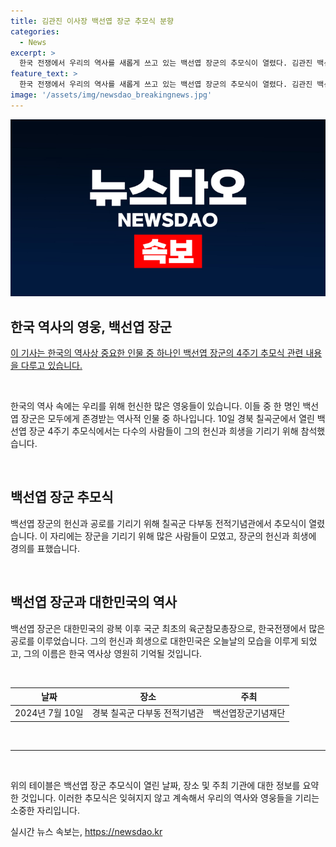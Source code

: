 ```yaml
---
title: 김관진 이사장 백선엽 장군 추모식 분향
categories:
  - News
excerpt: >
  한국 전쟁에서 우리의 역사를 새롭게 쓰고 있는 백선엽 장군의 추모식이 열렸다. 김관진 백선엽 장군기념재단 이사장이 참석하여 감격의 눈물을 흘렸다. 4주기를 맞아 백선엽 장군의 공로를 기리는 자리에서 많은 이들이 그의 희생과 헌신을 회고했다.
feature_text: >
  한국 전쟁에서 우리의 역사를 새롭게 쓰고 있는 백선엽 장군의 추모식이 열렸다. 김관진 백선엽 장군기념재단 이사장이 참석하여 감격의 눈물을 흘렸다. 4주기를 맞아 백선엽 장군의 공로를 기리는 자리에서 많은 이들이 그의 희생과 헌신을 회고했다.
image: '/assets/img/newsdao_breakingnews.jpg'
---
```


<p><img src="/assets/img/newsdao_breakingnews.jpg" alt="cryptoinkorea 속보" /></p>

<h2 data-ke-size="size26">한국 역사의 영웅, 백선엽 장군</h2>

<p data-ke-size="size16"><a href="https://news1.kr/articles/?4357968">이 기사는 한국의 역사상 중요한 인물 중 하나인 백선엽 장군의 4주기 추모식 관련 내용을 다루고 있습니다.</a></p>

<p data-ke-size="size16">&nbsp;</p>

<p data-ke-size="size16">한국의 역사 속에는 우리를 위해 헌신한 많은 영웅들이 있습니다. 이들 중 한 명인 백선엽 장군은 모두에게 존경받는 역사적 인물 중 하나입니다. 10일 경북 칠곡군에서 열린 백선엽 장군 4주기 추모식에서는 다수의 사람들이 그의 헌신과 희생을 기리기 위해 참석했습니다.</p>

<p data-ke-size="size16">&nbsp;</p>

<h2 data-ke-size="size26">백선엽 장군 추모식</h2>

<p data-ke-size="size16">백선엽 장군의 헌신과 공로를 기리기 위해 칠곡군 다부동 전적기념관에서 추모식이 열렸습니다. 이 자리에는 장군을 기리기 위해 많은 사람들이 모였고, 장군의 헌신과 희생에 경의를 표했습니다.</p>

<p data-ke-size="size16">&nbsp;</p>

<h2 data-ke-size="size26">백선엽 장군과 대한민국의 역사</h2>

<p data-ke-size="size16">백선엽 장군은 대한민국의 광복 이후 국군 최초의 육군참모총장으로, 한국전쟁에서 많은 공로를 이루었습니다. 그의 헌신과 희생으로 대한민국은 오늘날의 모습을 이루게 되었고, 그의 이름은 한국 역사상 영원히 기억될 것입니다.</p>

<p data-ke-size="size16">&nbsp;</p>

<table>
<thead>
<tr>
<th><b>날짜</b></th>
<th><b>장소</b></th>
<th><b>주최</b></th>
</tr>
</thead>
<tbody>
<tr>
<td style="text-align: center; height: 17px;">2024년 7월 10일</td>
<td style="text-align: center; height: 17px;">경북 칠곡군 다부동 전적기념관</td>
<td style="text-align: center; height: 17px;">백선엽장군기념재단</td>
</tr>
</tbody>
</table>

<p data-ke-size="size16">&nbsp;</p>

<hr>

<p data-ke-size="size16">&nbsp;</p>

<p data-ke-size="size16">위의 테이블은 백선엽 장군 추모식이 열린 날짜, 장소 및 주최 기관에 대한 정보를 요약한 것입니다. 이러한 추모식은 잊혀지지 않고 계속해서 우리의 역사와 영웅들을 기리는 소중한 자리입니다.</p>
실시간 뉴스 속보는, <a href="https://newsdao.kr" rel="dofollow">https://newsdao.kr</a>


